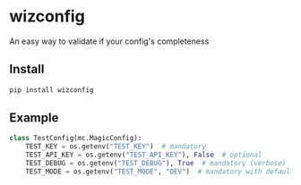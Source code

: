 # wizconfig
An easy way to validate if your config's completeness

## Install

```zsh
pip install wizconfig
```

## Example

```python
class TestConfig(mc.MagicConfig):
    TEST_KEY = os.getenv("TEST_KEY")  # mandatory
    TEST_API_KEY = os.getenv("TEST_API_KEY"), False  # optional
    TEST_DEBUG = os.getenv("TEST_DEBUG"), True  # mandatory (verbose)
    TEST_MODE = os.getenv("TEST_MODE", "DEV")  # mandatory with default value
```



